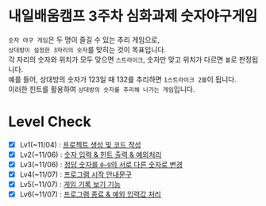 # 내일배움캠프 3주차 심화과제 숫자야구게임
`숫자 야구 게임`은 두 명이 즐길 수 있는 추리 게임으로,    
`상대방이 설정한 3자리의 숫자`를 맞히는 것이 목표입니다.   
각 자리의 숫자와 위치가 모두 맞으면 `스트라이크`, 숫자만 맞고 위치가 다르면 `볼`로 판정됩니다.   
예를 들어, 상대방의 숫자가 123일 때 132를 추리하면 `1스트라이크 2볼`이 됩니다.  
이러한 힌트를 활용하여 `상대방의 숫자를 추리해 나가는 게임`입니다.

# Level Check
- [x] Lv1(~11/04) : [프로젝트 생성 및 코드 작성](https://github.com/hamsik22/NBC_3W_NumBall/pull/1)
- [x] Lv2(~11/06) : [숫자 입력 & 힌트 출력 & 예외처리](https://github.com/hamsik22/NBC_3W_NumBall/pull/2)
- [x] Lv3(~11/06) : [정답 숫자를 `0~9`의 서로 다른 숫자로 변경](https://github.com/hamsik22/NBC_3W_NumBall/pull/3)
- [x] Lv4(~11/07) : [프로그램 시작 안내문구](https://github.com/hamsik22/NBC_3W_NumBall/pull/4)
- [x] Lv5(~11/07) : [게임 기록 보기 기능](https://github.com/hamsik22/NBC_3W_NumBall/pull/5)
- [x] Lv6(~11/07) : [프로그램 종료 & 예외 입력값 처리](https://github.com/hamsik22/NBC_3W_NumBall/pull/6)
